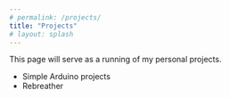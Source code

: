 ```yaml
---
# permalink: /projects/
title: "Projects"
# layout: splash
---
```


This page will serve as a running of my personal projects.

- Simple Arduino projects
- Rebreather